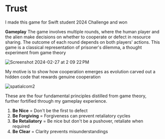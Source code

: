 # Trust

I made this game for Swift student 2024 Challenge and won

**Gameplay**
The game involves multiple rounds, where the human player and the alien make decisions on whether to cooperate or defect in resource sharing. The outcome of each round depends on both players' actions. This game is a classical representation of prisoner's dilemma, a thought experiment from game theory 

![Screenshot 2024-02-27 at 2 09 22 PM](https://github.com/ankithreddypati/Trust/assets/113855501/5f39bcf3-3929-41cb-9359-9949f1ff3083)


My motive is to show how cooperation emerges as evolution carved out a hidden code that rewards genuine cooperation


![spatialcom2](https://github.com/ankithreddypati/Trust/assets/113855501/9046abbd-8133-459d-aeff-583601dd1d78)


These are the four fundamental principles distilled from game theory, further fortified through my gameplay experience. 

1. **Be Nice** = Don't be the first to defect
2. **Be Forgiving** = Forgiveness can prevent retaliatory cycles
3. **Be Retaliatory** = Be nice but don't be a pushover, retaliate when required
4. **Be Clear** = Clarity prevents misunderstandings

